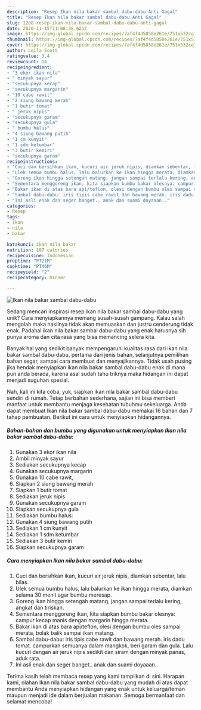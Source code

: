 ```yaml
---
description: "Resep Ikan nila bakar sambal dabu-dabu Anti Gagal"
title: "Resep Ikan nila bakar sambal dabu-dabu Anti Gagal"
slug: 1208-resep-ikan-nila-bakar-sambal-dabu-dabu-anti-gagal
date: 2020-11-15T11:08:38.621Z
image: https://img-global.cpcdn.com/recipes/7af4f4d5858e261e/751x532cq70/ikan-nila-bakar-sambal-dabu-dabu-foto-resep-utama.jpg
thumbnail: https://img-global.cpcdn.com/recipes/7af4f4d5858e261e/751x532cq70/ikan-nila-bakar-sambal-dabu-dabu-foto-resep-utama.jpg
cover: https://img-global.cpcdn.com/recipes/7af4f4d5858e261e/751x532cq70/ikan-nila-bakar-sambal-dabu-dabu-foto-resep-utama.jpg
author: Leila Scott
ratingvalue: 3.4
reviewcount: 14
recipeingredient:
- "3 ekor ikan nila"
- " minyak sayur"
- "secukupnya kecap"
- "secukupnya margarin"
- "10 cabe rawit"
- "2 siung bawang merah"
- "1 butir tomat"
- " jeruk nipis"
- "secukupnya garam"
- "secukupnya gula"
- " bumbu halus"
- "4 siung bawang putih"
- "1 cm kunyit"
- "1 sdm ketumbar"
- "3 butir kemiri"
- "secukupnya garam"
recipeinstructions:
- "Cuci dan bersihkan ikan, kucuri air jeruk nipis, diamkan sebentar, lalu bilas."
- "Ulek semua bumbu halus, lalu balurkan ke ikan hingga merata, diamkan selama 30 menit agar bumbu meresap."
- "Goreng ikan hingga setengah matang, jangan sampai terlalu kering, angkat dan tiriskan."
- "Sementara menggoreng ikan, kita siapkan bumbu bakar olesnya: campur kecap manis dengan margarin hingga merata."
- "Bakar ikan di atas bara api/teflon, olesi dengan bumbu oles sampai merata, bolak balik sampai ikan matang."
- "Sambal dabu-dabu: iris tipis cabe rawit dan bawang merah. iris dadu tomat. campurkan semuanya dalam mangkok, beri garam dan gula. Lalu kucuri dengan air jeruk nipis sedikit dan siram dengan minyak panas, aduk rata."
- "Ini asli enak dan seger banget.. anak dan suami doyaaan.."
categories:
- Resep
tags:
- ikan
- nila
- bakar

katakunci: ikan nila bakar 
nutrition: 107 calories
recipecuisine: Indonesian
preptime: "PT21M"
cooktime: "PT46M"
recipeyield: "2"
recipecategory: Dinner

---
```



![Ikan nila bakar sambal dabu-dabu](https://img-global.cpcdn.com/recipes/7af4f4d5858e261e/751x532cq70/ikan-nila-bakar-sambal-dabu-dabu-foto-resep-utama.jpg)

Sedang mencari inspirasi resep ikan nila bakar sambal dabu-dabu yang unik? Cara menyiapkannya memang susah-susah gampang. Kalau salah mengolah maka hasilnya tidak akan memuaskan dan justru cenderung tidak enak. Padahal ikan nila bakar sambal dabu-dabu yang enak harusnya sih punya aroma dan cita rasa yang bisa memancing selera kita.

Banyak hal yang sedikit banyak mempengaruhi kualitas rasa dari ikan nila bakar sambal dabu-dabu, pertama dari jenis bahan, selanjutnya pemilihan bahan segar, sampai cara membuat dan menyajikannya. Tidak usah pusing jika hendak menyiapkan ikan nila bakar sambal dabu-dabu enak di mana pun anda berada, karena asal sudah tahu triknya maka hidangan ini dapat menjadi suguhan spesial.




Nah, kali ini kita coba, yuk, siapkan ikan nila bakar sambal dabu-dabu sendiri di rumah. Tetap berbahan sederhana, sajian ini bisa memberi manfaat untuk membantu menjaga kesehatan tubuhmu sekeluarga. Anda dapat membuat Ikan nila bakar sambal dabu-dabu memakai 16 bahan dan 7 tahap pembuatan. Berikut ini cara untuk menyiapkan hidangannya.

<!--inarticleads1-->

##### Bahan-bahan dan bumbu yang digunakan untuk menyiapkan Ikan nila bakar sambal dabu-dabu:

1. Gunakan 3 ekor ikan nila
1. Ambil  minyak sayur
1. Sediakan secukupnya kecap
1. Gunakan secukupnya margarin
1. Gunakan 10 cabe rawit,
1. Siapkan 2 siung bawang merah
1. Siapkan 1 butir tomat
1. Sediakan  jeruk nipis
1. Gunakan secukupnya garam
1. Siapkan secukupnya gula
1. Sediakan  bumbu halus:
1. Gunakan 4 siung bawang putih
1. Sediakan 1 cm kunyit
1. Sediakan 1 sdm ketumbar
1. Sediakan 3 butir kemiri
1. Siapkan secukupnya garam




<!--inarticleads2-->

##### Cara menyiapkan Ikan nila bakar sambal dabu-dabu:

1. Cuci dan bersihkan ikan, kucuri air jeruk nipis, diamkan sebentar, lalu bilas.
1. Ulek semua bumbu halus, lalu balurkan ke ikan hingga merata, diamkan selama 30 menit agar bumbu meresap.
1. Goreng ikan hingga setengah matang, jangan sampai terlalu kering, angkat dan tiriskan.
1. Sementara menggoreng ikan, kita siapkan bumbu bakar olesnya: campur kecap manis dengan margarin hingga merata.
1. Bakar ikan di atas bara api/teflon, olesi dengan bumbu oles sampai merata, bolak balik sampai ikan matang.
1. Sambal dabu-dabu: iris tipis cabe rawit dan bawang merah. iris dadu tomat. campurkan semuanya dalam mangkok, beri garam dan gula. Lalu kucuri dengan air jeruk nipis sedikit dan siram dengan minyak panas, aduk rata.
1. Ini asli enak dan seger banget.. anak dan suami doyaaan..




Terima kasih telah membaca resep yang kami tampilkan di sini. Harapan kami, olahan Ikan nila bakar sambal dabu-dabu yang mudah di atas dapat membantu Anda menyiapkan hidangan yang enak untuk keluarga/teman maupun menjadi ide dalam berjualan makanan. Semoga bermanfaat dan selamat mencoba!
